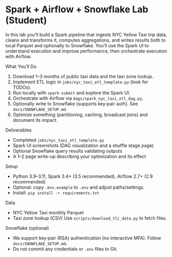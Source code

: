 # Spark + Airflow + Snowflake Lab (Student)

In this lab you’ll build a Spark pipeline that ingests NYC Yellow Taxi trip data, cleans and transforms it, computes aggregations, and writes results both to local Parquet and optionally to Snowflake. You’ll use the Spark UI to understand execution and improve performance, then orchestrate execution with Airflow.

What You’ll Do
1) Download 1–3 months of public taxi data and the taxi zone lookup.
2) Implement ETL logic in `jobs/nyc_taxi_etl_template.py` (look for TODOs).
3) Run locally with `spark-submit` and explore the Spark UI.
4) Orchestrate with Airflow via `dags/spark_nyc_taxi_etl_dag.py`.
5) Optionally write to Snowflake (supports key‑pair auth). See `docs/SNOWFLAKE_SETUP.md`.
6) Optimize something (partitioning, caching, broadcast joins) and document its impact.

Deliverables
- Completed `jobs/nyc_taxi_etl_template.py`
- Spark UI screenshots (DAG visualization and a shuffle stage page)
- Optional Snowflake query results validating outputs
- A 1–2 page write-up describing your optimization and its effect

Setup
- Python 3.9–3.11, Spark 3.4+ (3.5 recommended), Airflow 2.7+ (2.9 recommended)
- Optional: copy `.env.example` to `.env` and adjust paths/settings.
- Install: `pip install -r requirements.txt`

Data
- NYC Yellow Taxi monthly Parquet
- Taxi zone lookup (CSV)
Use `scripts/download_tlc_data.py` to fetch files.

Snowflake (optional)
- We support key‑pair (RSA) authentication (no interactive MFA). Follow `docs/SNOWFLAKE_SETUP.md`.
- Do not commit any credentials or `.env` files to Git.
